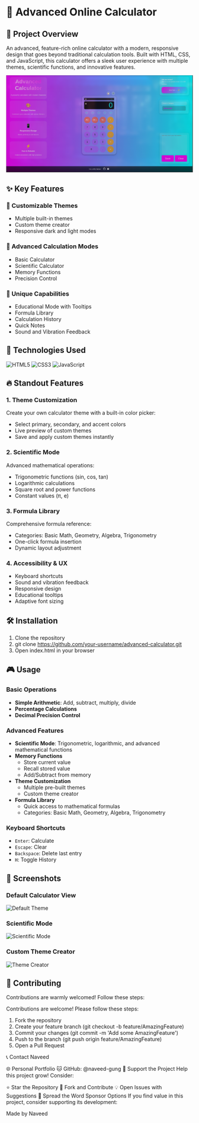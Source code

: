# 🧮 Advanced Online Calculator

## 🌟 Project Overview

An advanced, feature-rich online calculator with a modern, responsive design that goes beyond traditional calculation tools. Built with HTML, CSS, and JavaScript, this calculator offers a sleek user experience with multiple themes, scientific functions, and innovative features.

![Calculator Preview](assets/images/calculator-preview.png)

## ✨ Key Features

### 🎨 Customizable Themes
- Multiple built-in themes
- Custom theme creator
- Responsive dark and light modes

### 🧮 Advanced Calculation Modes
- Basic Calculator
- Scientific Calculator
- Memory Functions
- Precision Control

### 🌈 Unique Capabilities
- Educational Mode with Tooltips
- Formula Library
- Calculation History
- Quick Notes
- Sound and Vibration Feedback

## 🚀 Technologies Used

![HTML5](https://img.shields.io/badge/HTML5-E34F26?style=for-the-badge&logo=html5&logoColor=white)
![CSS3](https://img.shields.io/badge/CSS3-1572B6?style=for-the-badge&logo=css3&logoColor=white)
![JavaScript](https://img.shields.io/badge/JavaScript-F7DF1E?style=for-the-badge&logo=javascript&logoColor=black)

## 🔥 Standout Features

### 1. Theme Customization
Create your own calculator theme with a built-in color picker:
- Select primary, secondary, and accent colors
- Live preview of custom themes
- Save and apply custom themes instantly

### 2. Scientific Mode
Advanced mathematical operations:
- Trigonometric functions (sin, cos, tan)
- Logarithmic calculations
- Square root and power functions
- Constant values (π, e)

### 3. Formula Library
Comprehensive formula reference:
- Categories: Basic Math, Geometry, Algebra, Trigonometry
- One-click formula insertion
- Dynamic layout adjustment

### 4. Accessibility & UX
- Keyboard shortcuts
- Sound and vibration feedback
- Responsive design
- Educational tooltips
- Adaptive font sizing

## 🛠 Installation

1. Clone the repository
2. git clone https://github.com/your-username/advanced-calculator.git
3. Open index.html in your browser

## 🎮 Usage

### Basic Operations
- **Simple Arithmetic**: Add, subtract, multiply, divide
- **Percentage Calculations**
- **Decimal Precision Control**

### Advanced Features
- **Scientific Mode**: Trigonometric, logarithmic, and advanced mathematical functions
- **Memory Functions**
  - Store current value
  - Recall stored value
  - Add/Subtract from memory
- **Theme Customization**
  - Multiple pre-built themes
  - Custom theme creator
- **Formula Library**
  - Quick access to mathematical formulas
  - Categories: Basic Math, Geometry, Algebra, Trigonometry

### Keyboard Shortcuts
- `Enter`: Calculate
- `Escape`: Clear
- `Backspace`: Delete last entry
- `H`: Toggle History

## 📸 Screenshots

### Default Calculator View
![Default Theme](/screenshots/default-theme.png)

### Scientific Mode
![Scientific Mode](/screenshots/scientific-mode.png)

### Custom Theme Creator
![Theme Creator](/screenshots/theme-creator.png)

## 🤝 Contributing

Contributions are warmly welcomed! Follow these steps:

Contributions are welcome! Please follow these steps:

1. Fork the repository
2. Create your feature branch (git checkout -b feature/AmazingFeature)
3. Commit your changes (git commit -m 'Add some AmazingFeature')
4. Push to the branch (git push origin feature/AmazingFeature)
5. Open a Pull Request

📞 Contact
Naveed

🌐 Personal Portfolio
🐱 GitHub: @naveed-gung
🌟 Support the Project
Help this project grow! Consider:

⭐ Star the Repository
🍴 Fork and Contribute
💡 Open Issues with Suggestions
📣 Spread the Word
Sponsor Options
If you find value in this project, consider supporting its development:


Made by Naveed
